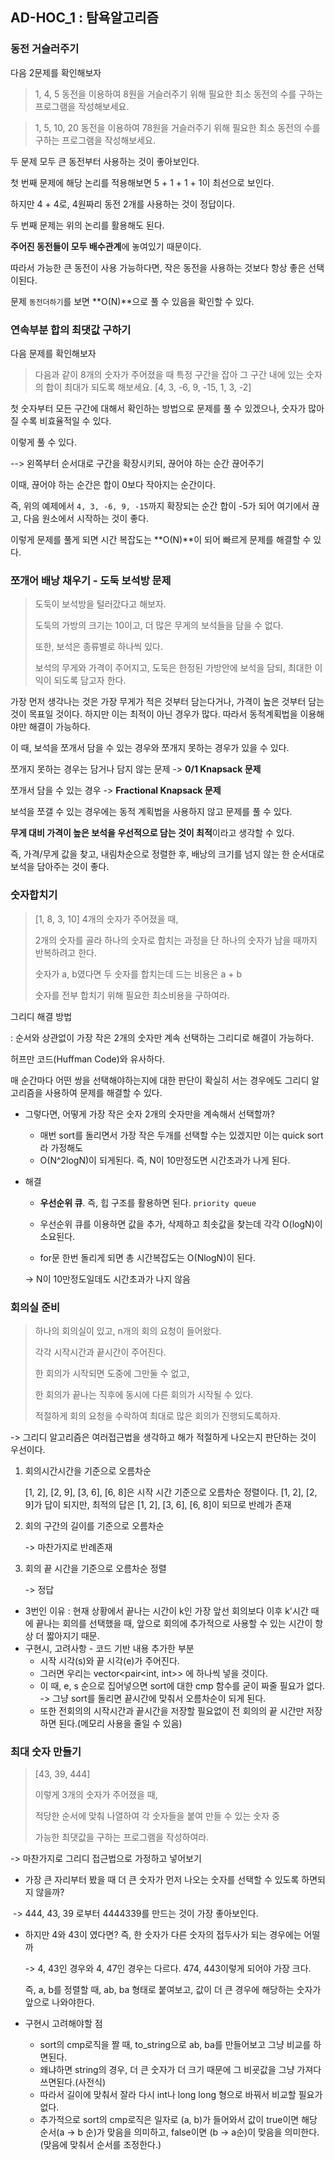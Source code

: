 ## AD-HOC_1 : 탐욕알고리즘

### 동전 거슬러주기

다음 2문제를 확인해보자

> 1, 4, 5 동전을 이용하여 8원을 거슬러주기 위해 필요한 최소 동전의 수를 구하는 프로그램을 작성해보세요.

> 1, 5, 10, 20 동전을 이용하여 78원을 거슬러주기 위해 필요한 최소 동전의 수를 구하는 프로그램을 작성해보세요.

두 문제 모두 큰 동전부터 사용하는 것이 좋아보인다.

첫 번째 문제에 해당 논리를 적용해보면 5 + 1 + 1 + 1이 최선으로 보인다.

하지만 4 + 4로, 4원짜리 동전 2개를 사용하는 것이 정답이다.

두 번째 문제는 위의 논리를 활용해도 된다.

**주어진 동전들이 모두 배수관계**에 놓여있기 때문이다.

따라서 가능한 큰 동전이 사용 가능하다면, 작은 동전을 사용하는 것보다 항상 좋은 선택이된다.

문제 `동전더하기`를 보면 **O(N)**으로 풀 수 있음을 확인할 수 있다.

### 연속부분 합의 최댓값 구하기

다음 문제를 확인해보자

> 다음과 같이 8개의 숫자가 주어졌을 때 특정 구간을 잡아 그 구간 내에 있는 숫자의 합이 최대가 되도록 해보세요. [4, 3, -6, 9, -15, 1, 3, -2]

첫 숫자부터 모든 구간에 대해서 확인하는 방법으로 문제를 풀 수 있겠으나, 숫자가 많아질 수록 비효율적일 수 있다.

이렇게 풀 수 있다.

--> 왼쪽부터 순서대로 구간을 확장시키되, 끊어야 하는 순간 끊어주기

이때, 끊어야 하는 순간은 합이 0보다 작아지는 순간이다.

즉, 위의 예제에서 `4, 3, -6, 9, -15`까지 확장되는 순간 합이 -5가 되어 여기에서 끊고, 다음 원소에서 시작하는 것이 좋다.

이렇게 문제를 풀게 되면 시간 복잡도는 **O(N)**이 되어 빠르게 문제를 해결할 수 있다.

### 쪼개어 배낭 채우기 - 도둑 보석방 문제

>  도둑이 보석방을 털러갔다고 해보자.
>
> 도둑의 가방의 크기는 10이고, 더 많은 무게의 보석들을 담을 수 없다.
>
> 또한, 보석은 종류별로 하나씩 있다.
>
> 보석의 무게와 가격이 주어지고, 도둑은 한정된 가방안에 보석을 담되, 최대한 이익이 되도록 담고자 한다.

가장 먼저 생각나는 것은 가장 무게가 적은 것부터 담는다거나, 가격이 높은 것부터 담는 것이 목표일 것이다. 하지만 이는 최적이 아닌 경우가 많다. 따라서 동적계획법을 이용해야만 해결이 가능하다.

이 때, 보석을 쪼개서 담을 수 있는 경우와 쪼개지 못하는 경우가 있을 수 있다.

쪼개지 못하는 경우는 담거나 담지 않는 문제 -> **0/1 Knapsack 문제**

쪼개서 담을 수 있는 경우 -> **Fractional Knapsack 문제**

보석을 쪼갤 수 있는 경우에는 동적 계획법을 사용하지 않고 문제를 풀 수 있다.

**무게 대비 가격이 높은 보석을 우선적으로 담는 것이 최적**이라고 생각할 수 있다.

즉, 가격/무게 값을 찾고, 내림차순으로 정렬한 후, 배낭의 크기를 넘지 않는 한 순서대로 보석을 담아주는 것이 좋다.

### 숫자합치기

> [1, 8, 3, 10] 4개의 숫자가 주어졌을 때,
>
> 2개의 숫자를 골라 하나의 숫자로 합치는 과정을 단 하나의 숫자가 남을 때까지 반복하려고 한다.
>
> 숫자가 a, b였다면 두 숫자를 합치는데 드는 비용은 a + b
>
> 숫자를 전부 합치기 위해 필요한 최소비용을 구하여라.

그리디 해결 방법

: 순서와 상관없이 가장 작은 2개의 숫자만 계속 선택하는 그리디로 해결이 가능하다.

허프만 코드(Huffman Code)와 유사하다.

매 순간마다 어떤 쌍을 선택해야하는지에 대한 판단이 확실히 서는 경우에도 그리디 알고리즘을 사용하여 문제를 해결할 수 있다.

+ 그렇다면, 어떻게 가장 작은 숫자 2개의 숫자만을 계속해서 선택할까?

  + 매번 sort를 돌리면서 가장 작은 두개를 선택할 수는 있겠지만 이는 quick sort라 가정해도
  + O(N^2logN)이 되게된다. 즉, N이 10만정도면 시간초과가 나게 된다.

+ 해결

  + **우선순위 큐**. 즉, 힙 구조를 활용하면 된다. `priority queue`

  + 우선순위 큐를 이용하면 값을 추가, 삭제하고 최솟값을 찾는데 각각 O(logN)이 소요된다.

  +  for문 한번 돌리게 되면 총 시간복잡도는 O(NlogN)이 된다. 

    -> N이 10만정도일데도 시간초과가 나지 않음

### 회의실 준비

> 하나의 회의실이 있고, n개의 회의 요청이 들어왔다.
>
> 각각 시작시간과 끝시간이 주어진다.
>
> 한 회의가 시작되면 도중에 그만둘 수 없고,
>
> 한 회의가 끝나는 직후에 동시에 다른 회의가 시작될 수 있다.
>
> 적절하게 회의 요청을 수락하여 최대로 많은 회의가 진행되도록하자.

-> 그리디 알고리즘은 여러접근법을 생각하고 해가 적절하게 나오는지 판단하는 것이 우선이다.

1. 회의시간시간을 기준으로 오름차순

   [1, 2], [2, 9], [3, 6], [6, 8]은 시작 시간 기준으로 오름차순 정렬이다. [1, 2], [2, 9]가 답이 되지만, 최적의 답은 [1, 2], [3, 6], [6, 8]이 되므로 반례가 존재

2. 회의 구간의 길이를 기준으로 오름차순

   -> 마찬가지로 반례존재

3. 회의 끝 시간을 기준으로 오름차순 정렬

   -> 정답

* 3번인 이유 : 현재 상황에서 끝나는 시간이 k인 가장 앞선 회의보다 이후 k'시간 때에 끝나는 회의를 선택했을 때, 앞으로 회의에 추가적으로 사용할 수 있는 시간이 항상 더 짧아지기 때문.
* 구현시, 고려사항 - 코드 기반 내용 추가한 부분
  * 시작 시각(s)와 끝 시각(e)가 주어진다.
  * 그러면 우리는 vector<pair<int, int>> 에 하나씩 넣을 것이다.
  * 이 때, e, s 순으로 집어넣으면 sort에 대한 cmp 함수를 굳이 짜줄 필요가 없다. -> 그냥 sort를 돌리면 끝시간에 맞춰서 오름차순이 되게 된다.
  * 또한 전회의의 시작시간과 끝시간을 저장할 필요없이 전 회의의 끝 시간만 저장하면 된다.(메모리 사용을 줄일 수 있음)

### 최대 숫자 만들기

> [43, 39, 444]
>
> 이렇게 3개의 숫자가 주어졌을 때,
>
> 적당한 순서에 맞춰 나열하여 각 숫자들을 붙여 만들 수 있는 숫자 중
>
> 가능한 최댓값을 구하는 프로그램을 작성하여라.

-> 마찬가지로 그리디 접근법으로 가정하고 넣어보기

* 가장 큰 자리부터 봤을 때 더 큰 숫자가 먼저 나오는 숫자를 선택할 수 있도록 하면되지 않을까?

​		-> 444, 43, 39 로부터 4444339를 만드는 것이 가장 좋아보인다.

* 하지만 4와 43이 였다면? 즉, 한 숫자가 다른 숫자의 접두사가 되는 경우에는 어떨까

  -> 4, 43인 경우와 4, 47인 경우는 다르다. 474, 443이렇게 되어야 가장 크다.

  즉, a, b를 정렬할 때, ab, ba 형태로 붙여보고, 값이 더 큰 경우에 해당하는 숫자가 앞으로 나와야한다.

* 구현시 고려해야할 점
  * sort의 cmp로직을 짤 때, to_string으로 ab, ba를 만들어보고 그냥 비교를 하면된다.
  * 왜냐하면 string의 경우, 더 큰 숫자가 더 크기 때문에 그 비굣값을 그냥 가져다 쓰면된다.(사전식)
  * 따라서 길이에 맞춰서 잘라 다시 int나 long long 형으로 바꿔서 비교할 필요가 없다.
  * 추가적으로 sort의 cmp로직은 일자로 (a, b)가 들어와서 값이 true이면 해당 순서(a -> b 순)가 맞음을 의미하고, false이면 (b -> a순)이 맞음을 의미한다.(맞음에 맞춰서 순서를 조정한다.)